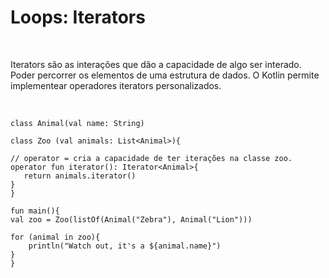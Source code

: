 <!DOCTYPE html>
<html lang="pt-br">
<head>
  <meta charset="UTF-8">
  <meta http-equiv="X-UA-Compatible" content="IE=edge">
  <meta name="viewport" content="width=device-width, initial-scale=1.0">
  <title>Document</title>
</head>
<body>
  <h1>Loops: Iterators</h1><br>
  <p>Iterators são as interações que dão a capacidade de algo ser interado. Poder percorrer os elementos de uma estrutura de dados. O Kotlin permite implementear operadores iterators personalizados.</p><br>
  <p>
    
    class Animal(val name: String)

    class Zoo (val animals: List<Animal>){
    
    // operator = cria a capacidade de ter iterações na classe zoo.
    operator fun iterator(): Iterator<Animal>{
       return animals.iterator()
    }
    }

    fun main(){
    val zoo = Zoo(listOf(Animal("Zebra"), Animal("Lion")))
    
    for (animal in zoo){
        println("Watch out, it's a ${animal.name}")
    }
    }


  </p>
</body>
</html>